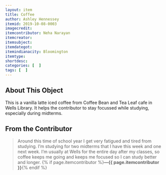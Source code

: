 ```yaml
---
layout: item
title: Coffee
author: Ashley Hennessey
itemid: 2019-10-08-0003
imagecredit: 
itemcontributor: Neha Narayan
itemcreator: 
itemsubject: 
itemdategot: 
itemindianacity: Bloomington
itemtype: 
shortdesc: 
categories: [  ]
tags: [  ]
---
```

## About This Object

This is a vanilla latte iced coffee from Coffee Bean and Tea Leaf cafe in Wells Library. It helps the contributor to stay focussed while studying, especially during midterms. 

## From the Contributor

>Around this time of school year I get very fatigued and tired from studying. I’m studying for two midterms that I have this week and one next week. I’m usually at Wells for the entire day after my classes, so coffee keeps me going and keeps me focused so I can study better and longer. {% if page.itemcontributor %}**—{{ page.itemcontributor }}**{% endif %}